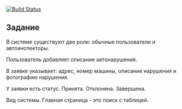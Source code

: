 [![Build Status](https://app.travis-ci.com/velesov7493/job4j_car_accident.svg?branch=master)](https://app.travis-ci.com/velesov7493/job4j_car_accident)
## Задание ##
В системе существуют две роли: обычные пользователи и автоинспекторы.

Пользователь добавляет описание автонарушения. 

В заявке указывает: адрес, номер машины, описание нарушения и фотографию нарушения.

У заявки есть статус. Принята. Отклонена. Завершена.

Вид системы. Главная страница - это поиск с таблицей.